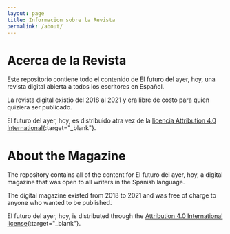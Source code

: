 ```yaml
---
layout: page
title: Informacion sobre la Revista
permalink: /about/
---
```

# Acerca de la Revista

Este repositorio contiene todo el contenido de El futuro del ayer, hoy, 
una revista digital abierta a todos los escritores en Español.

La revista digital existio del 2018 al 2021 y era libre de costo para
quien quiziera ser publicado.

El futuro del ayer, hoy, es distribuido atra vez de la [licencia Attribution 4.0 International](https://creativecommons.org/licenses/by/4.0/deed.es){:target="_blank"}.


# About the Magazine

The repository contains all of the content for El futuro del ayer, hoy, a 
digital magazine that was open to all writers in the Spanish language.

The digital magazine existed from 2018 to 2021 and was free of charge to 
anyone who wanted to be published.

El futuro del ayer, hoy, is distributed through the [Attribution 4.0 International license](https://creativecommons.org/licenses/by/4.0/deed.es){:target="_blank"}.
